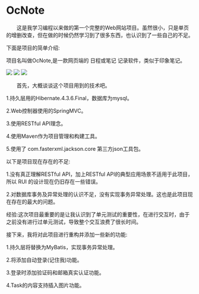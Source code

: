 # OcNote
&emsp;&emsp;这是我学习编程以来做的第一个完整的Web网站项目。虽然很小，只是单页的增删改查，但在做的时候仍然学习到了很多东西，也认识到了一些自己的不足。

下面是项目的简单介绍:

项目名叫做OcNote,是一款网页端的 日程或笔记 记录软件，类似于印象笔记。

<img src="http://7xtdq2.com1.z0.glb.clouddn.com/ocnote_2.PNG">

<img src="http://7xtdq2.com1.z0.glb.clouddn.com/ocnote_1.PNG">

<img src="http://7xtdq2.com1.z0.glb.clouddn.com/ocnote_3.PNG">

&emsp;&emsp;首先，大概谈谈这个项目用到的技术吧。

1.持久层用的Hibernate.4.3.6.Final，数据库为mysql。

2.Web控制器使用的SpringMVC。

3.使用RESTful API理念。

4.使用Maven作为项目管理和构建工具。

5.使用了 com.fasterxml.jackson.core 第三方json工具包。


以下是项目现在存在的不足:

1.没有真正理解RESTful API，加上RESTful API的典型应用场景不适用于此项目，所以 RUI 的设计现在仍旧存在一些错误。

2.对数据库事务及异常处理的认识不足，没有实现事务异常处理。这也是此项目现在存在的最大的问题。


经验:这次项目最重要的是让我认识到了单元测试的重要性，在进行交互时，由于之前没有进行过单元测试，导致整个交互浪费了很长时间。

接下来，我将对此项目进行重构并添加一些新的功能:

1.持久层将替换为MyBatis，实现事务异常处理。

2.将添加自动登录(记住我)功能。

3.登录时添加验证码和邮箱真实认证功能。

4.Task的内容支持插入图片功能。

